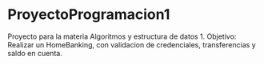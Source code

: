 # ProyectoProgramacion1
Proyecto para la materia Algoritmos y estructura de datos 1.
Objetivo: Realizar un HomeBanking, con validacion de credenciales, transferencias y saldo en cuenta.
